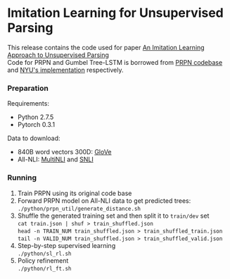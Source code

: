 # Imitation Learning for Unsupervised Parsing
This release contains the code used for paper [An Imitation Learning Approach to Unsupervised Parsing](https://arxiv.org/pdf/1906.02276.pdf)  
Code for PRPN and Gumbel Tree-LSTM is borrowed from [PRPN codebase](https://github.com/yikangshen/PRPN) and [NYU's implementation](https://github.com/nyu-mll/spinn/tree/is-it-syntax-release) respectively.
### Preparation
Requirements:  
- Python 2.7.5
- Pytorch 0.3.1

Data to download:  
- 840B word vectors 300D: [GloVe](http://nlp.stanford.edu/projects/glove/)
- All-NLI: [MultiNLI](http://www.nyu.edu/projects/bowman/multinli/) and [SNLI](http://nlp.stanford.edu/projects/snli/)

### Running
1. Train PRPN using its original code base  
2. Forward PRPN model on All-NLI data to get predicted trees:
    `./python/prpn_util/generate_distance.sh`  
3. Shuffle the generated training set and then split it to `train/dev` set  
    `cat train.json | shuf > train_shuffled.json`  
    `head -n TRAIN_NUM train_shuffled.json > train_shuffled_train.json`  
    `tail -n VALID_NUM train_shuffled.json > train_shuffled_valid.json`
4. Step-by-step supervised learning  
    `./python/sl_rl.sh`     
5. Policy refinement  
    `./python/rl_ft.sh`